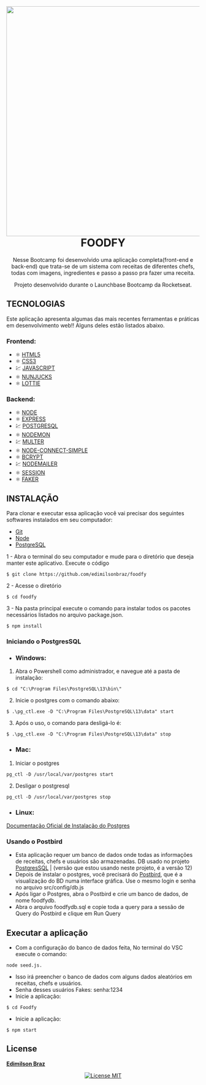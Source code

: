 <h1 align="center">
<br>
<!--   <img src="https://ik.imagekit.io/1n1swj1w28/Foodfy_eMEWz_K42P.png" width="800"> -->
  
<br>
<img src="https://ik.imagekit.io/1n1swj1w28/Foodfy02_qbkZct__dy.png" width="600">
<br>
  FOODFY
</h1>

<p align="center">Nesse Bootcamp foi desenvolvido uma aplicação completa(front-end e back-end) que trata-se de um sistema com receitas de diferentes chefs, todas com imagens, ingredientes e passo a passo pra fazer uma receita.</p>
  
<p align="center"> Projeto desenvolvido durante o Launchbase Bootcamp da Rocketseat. </p>


## TECNOLOGIAS

Este aplicação apresenta algumas das mais recentes ferramentas e práticas em desenvolvimento web!!
Alguns deles estão listados abaixo.


### Frontend:
- ⚛️ [HTML5](https://developer.mozilla.org/pt-BR/docs/Web/HTML)
- ⚛️ [CSS3](https://developer.mozilla.org/pt-BR/docs/Web/CSS)
- 💹 [JAVASCRIPT](https://developer.mozilla.org/pt-BR/docs/Web/JavaScript)
- ⚛️ [NUNJUCKS](https://github.com/mozilla/nunjucks)
- ⚛️ [LOTTIE](https://github.com/airbnb/lottie-web)

### Backend:
- ⚛️ [NODE](https://nodejs.org/en/)
- ⚛️ [EXPRESS](https://github.com/expressjs/express)
- 💹 [POSTGRESQL](https://www.postgresql.org/)
- ⚛️ [NODEMON](https://github.com/remy/nodemon)
- 💹 [MULTER](https://github.com/expressjs/multer)
- ⚛️ [NODE-CONNECT-SIMPLE](https://github.com/voxpelli/node-connect-pg-simple)
- ⚛️ [BCRYPT](https://github.com/dcodeIO/bcrypt.js) 
- 💹 [NODEMAILER](https://github.com/nodemailer/nodemailer)
- ⚛️ [SESSION](https://github.com/expressjs/session)
- ⚛️ [FAKER](https://github.com/marak/Faker.js/) 

## INSTALAÇÃO <BR>
  
Para clonar e executar essa aplicação você vai precisar dos seguintes softwares instalados em seu computador:
- [Git](https://git-scm.com/)
- [Node](https://nodejs.org/en/)
- [PostgreSQL](https://www.postgresql.org/)

1 - Abra o terminal do seu computador e mude para o diretório que deseja manter este aplicativo. Execute o código
```
$ git clone https://github.com/edimilsonbraz/foodfy
```
2 - Acesse o diretório
```
$ cd foodfy
```
3 - Na pasta principal execute o comando para instalar todos os pacotes necessários listados no arquivo package.json.
```
$ npm install
```

### Iniciando o PostgresSQL

- ### Windows:
1. Abra o Powershell como administrador, e navegue até a pasta de instalação:
```
$ cd "C:\Program Files\PostgreSQL\13\bin\"
```
2. Inicie o postgres com o comando abaixo:
```
$ .\pg_ctl.exe -D "C:\Program Files\PostgreSQL\13\data" start
```
3. Após o uso, o comando para desligá-lo é:
```
$ .\pg_ctl.exe -D "C:\Program Files\PostgreSQL\13\data" stop
```
- ### Mac:
1. Iniciar o postgres
```
pg_ctl -D /usr/local/var/postgres start
```
2. Desligar o postgresql
```
pg_ctl -D /usr/local/var/postgres stop
```
- ### Linux:
[Documentação Oficial de Instalação do Postgres](https://www.postgresql.org/download/linux/)

### Usando o Postbird
- Esta aplicação requer um banco de dados onde todas as informações de receitas, chefs e usuários são armazenadas. DB usado no projeto [PostgresSQL](https://www.postgresql.org/) | (versão que estou usando neste projeto, é a versão 12)<br>
- Depois de instalar o postgres, você precisará do [Postbird](https://www.electronjs.org/apps/postbird), que é a visualização do BD numa interface gráfica. Use o mesmo login e senha no arquivo src/config/db.js<br>
- Após ligar o Postgres, abra o Postbird e crie um banco de dados, de nome foodfydb.<br>
- Abra o arquivo foodfydb.sql e copie toda a query para a sessão de Query do Postbird e clique em Run Query

## Executar a aplicação

- Com a configuração do banco de dados feita, No terminal do VSC execute o comando:
```
node seed.js. 
```
- Isso irá preencher o banco de dados com alguns dados aleatórios em receitas, chefs e usuários. 
- Senha desses usuários Fakes: senha:1234
- Inicie a aplicação:
```
$ cd Foodfy
```
- Inicie a aplicação:
```
$ npm start
```

## License
[**Edimilson Braz**](https://www.linkedin.com/in/edimilsonbraz/)
<p align="center">
  <a href="https://opensource.org/licenses/MIT">
    <img src="https://img.shields.io/badge/License-MIT-blue.svg" alt="License MIT">
  </a>
</p>
